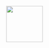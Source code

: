 <div id="header" align="center">
  <img src="https://media0.giphy.com/media/v1.Y2lkPTc5MGI3NjExbm1mYXdka2l4bWF3N2ptY3dtZTJnNDN3NndoZnk1NTltM3h4NndzeiZlcD12MV9pbnRlcm5hbF9naWZfYnlfaWQmY3Q9Zw/mlBDoVLOGidEc/giphy.gif" width="100"/>
</div>
